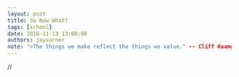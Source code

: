 ```yaml
---
layout: post
title: So Now What?
tags: [school]
date: 2016-11-13 13:00:00
authors: jayvarner
note: ">The things we make reflect the things we value." -- Cliff Kuang
---
```

//
